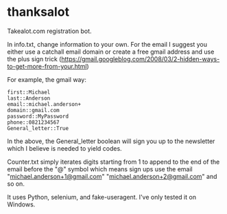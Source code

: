 # thanksalot
Takealot.com registration bot.

In info.txt, change information to your own. For the email I suggest you either use a catchall email domain or create a free gmail address and use the plus sign trick (https://gmail.googleblog.com/2008/03/2-hidden-ways-to-get-more-from-your.html)

For example, the gmail way:
```
first::Michael
last::Anderson
email::michael.anderson+
domain::gmail.com
password::MyPassword
phone::0821234567
General_letter::True
```
In the above, the General_letter boolean will sign you up to the newsletter which I believe is needed to yield codes.

Counter.txt simply iterates digits starting from 1 to append to the end of the email before the "@" symbol which means sign ups use the email "michael.anderson+1@gmail.com" "michael.anderson+2@gmail.com" and so on.

It uses Python, selenium, and fake-useragent. I've only tested it on Windows.
